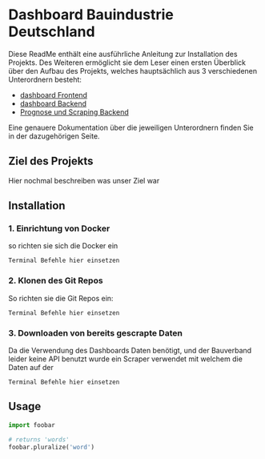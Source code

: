 

# Dashboard Bauindustrie Deutschland


Diese ReadMe enthält eine ausführliche Anleitung zur Installation des Projekts. Des Weiteren ermöglicht sie dem Leser einen ersten Überblick über den Aufbau des Projekts, welches hauptsächlich aus 3 verschiedenen Unterordnern besteht:

- [dashboard Frontend]()
- [dashboard Backend]() 
- [Prognose und Scraping Backend]()

Eine genauere Dokumentation über die jeweiligen Unterordnern finden Sie in der dazugehörigen Seite. 



## Ziel des Projekts
Hier nochmal beschreiben was unser Ziel war

## Installation

### 1. Einrichtung von Docker
so richten sie sich die Docker ein

`Terminal Befehle hier einsetzen ` 


### 2. Klonen des Git Repos
So richten sie die Git Repos ein: 

`Terminal Befehle hier einsetzen ` 

### 3. Downloaden von bereits gescrapte Daten
Da die Verwendung des Dashboards Daten benötigt, und der Bauverband leider keine API benutzt wurde ein Scraper verwendet mit welchem die Daten auf der 

`Terminal Befehle hier einsetzen ` 

### 
## Usage

```python
import foobar

# returns 'words'
foobar.pluralize('word')

```

